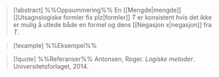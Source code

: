 
> [!abstract] %%Oppsummering%%
> En [[Mengde|mengde]] [[Utsagnslogiske formler fix plz|formler]] $T$ er konsistent hvis det ikke er mulig å utlede både en formel og dens [[Negasjon x|negasjon]] fra $T$.

> [!example] %%Eksempel%%
> 

> [!quote] %%Referanser%%
>Antonsen, Roger. *Logiske metoder*. Universitetsforlaget, 2014.